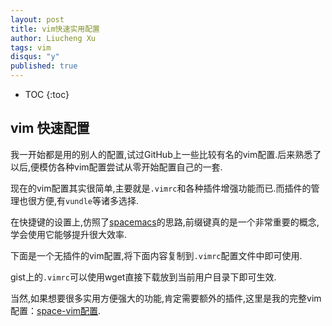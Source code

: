 ```yaml
---
layout: post
title: vim快速实用配置
author: Liucheng Xu
tags: vim
disqus: "y"
published: true
---
```


* TOC
{:toc}

## vim 快速配置

我一开始都是用的别人的配置,试过GitHub上一些比较有名的vim配置.后来熟悉了以后,便模仿各种vim配置尝试从零开始配置自己的一套.

现在的vim配置其实很简单,主要就是`.vimrc`和各种插件增强功能而已.而插件的管理也很方便,有`vundle`等诸多选择.

在快捷键的设置上,仿照了[spacemacs](https://github.com/syl20bnr/spacemacs)的思路,前缀键真的是一个非常重要的概念,学会使用它能够提升很大效率.

下面是一个无插件的vim配置,将下面内容复制到`.vimrc`配置文件中即可使用.

gist上的`.vimrc`可以使用wget直接下载放到当前用户目录下即可生效.

当然,如果想要很多实用方便强大的功能,肯定需要额外的插件,这里是我的完整vim配置：[space-vim配置](https://github.com/xuliuchengxlc/vim).


<script src="https://gist.github.com/xuliuchengxlc/9ae707c719981a09c50199028687ed94.js"></script>
